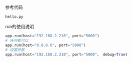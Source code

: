 参考代码

```
hello.py
```

run的使用说明

```python
app.run(host="192.168.2.210", port="5000")
# 任何都可以
app.run(host="0.0.0.0", port="5000")
# 设置参数
app.run(host="192.168.2.210", port="5000"， debug=True)
```

